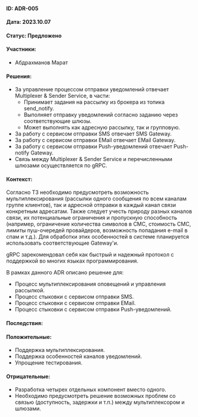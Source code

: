 #### ID: ADR-005

#### Дата: 2023.10.07

#### Статус: Предложено

#### Участники:
* Абдрахманов Марат

#### Решения:
* За управление процессом отправки уведомлений отвечает Multiplexer & Sender Service, в части:
    * Принимает задания на рассылку из брокера из топика send_notify.
    * Выполняет отправку уведомлений согласно заданию через соответствующие шлюзы.
    * Может выполнять как адресную рассылку, так и групповую.
* За работу с сервисом отправки SMS отвечает SMS Gateway.
* За работу с сервисом отправки EMail отвечает EMail Gateway.
* За работу с сервисом отправки Push-уведомлений отвечает Push-notify Gateway.
* Связь между Multiplexer & Sender Service и перечисленными шлюзами осуществляется по gRPC.

#### Контекст:
Согласно ТЗ необходимо предусмотреть возможность мультиплексирования (рассылки одного сообщения по всем каналам группе клиентов), так и адресной отправки в каждый канал связи конкретным адресатам. Также следует учесть природу разных каналов связи, их потенциальные ограничения и пропускную способность (например, ограничение количества символов в СМС, стоимость СМС, лимиты пуш-очередей провайдеров, возможность попадания e-mail в спам и т.д.). Для обработки этих особенностей в системе планируется использовать соответствующие Gateway'и. 

gRPC зарекомендовал себя как быстрый и надежный протокол с поддержкой во многих языках программирования.

В рамках данного ADR описано решение для:
- Процесс мультиплексирования оповещений и управления рассылкой.
- Процесс стыковки с сервисом отправки SMS.
- Процесс стыковки с сервисом отправки EMail.
- Процесс стыковки с сервисом отправки Push-уведомлений.

#### Последствия:

#### Положительные:
* Поддержка мультиплексирования.
* Поддержка особенностей каналов уведомлений.
* Упрощение тестирования.

#### Отрицательные:
* Разработка четырех отдельных компонент вместо одного.
* Необходимо предусмотреть решение возможных проблем со связью (доступность, задержки и т.п.) между мультиплексором и шлюзами.
